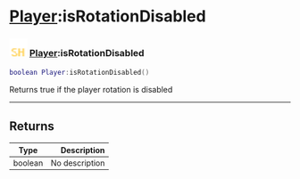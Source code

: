 # [Player](../player/README.md):isRotationDisabled

### <img src="../../.gitbook/assets/shared.png" width="32" height="32" /> [Player](../player/README.md):isRotationDisabled

```lua
boolean Player:isRotationDisabled()
```

Returns true if the player rotation is disabled<br>

-----------------
## Returns

| Type   | Description |
| ------ | ----------: |
| boolean | No description |
